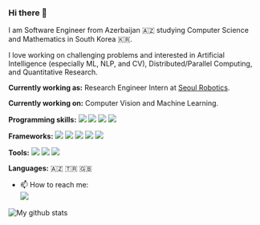 ### Hi there 👋  

I am Software Engineer from Azerbaijan :azerbaijan: studying Computer Science and Mathematics in South Korea :kr:.  

I love working on challenging problems and interested in Artificial Intelligence (especially ML, NLP, and CV), Distributed/Parallel Computing, and Quantitative Research.  

**Currently working as:** Research Engineer Intern at [Seoul Robotics](https://www.seoulrobotics.org/).  

**Currently working on:** Computer Vision and Machine Learning.  

**Programming skills:** ![](https://img.shields.io/badge/-Python-333?style=flat-square&logo=Python&logoColor=white)
![](https://img.shields.io/badge/-C/C++-c14438?style=flat-square&logo=C&logoColor=fff)
![](https://img.shields.io/badge/-Scala-333?style=flat-square&logo=Scala&logoColor=red)
![](https://img.shields.io/badge/-Javascript-black?style=flat-square&logo=javascript&logoColor=yellow)  

**Frameworks:**
![](https://img.shields.io/badge/-PyTorch-e34f26?style=flat-square&logo=PyTorch&logoColor=fff)
![](https://img.shields.io/badge/-TensorFlow-yellow?style=flat-square&logo=TensorFlow&logoColor=orange)
![](https://img.shields.io/badge/-Node.js-006400?style=flat-square&logo=node.js&logoColor=white)
![](https://img.shields.io/badge/-Flask-black?style=flat-square&logo=flask&logoColor=white)
![](https://img.shields.io/badge/-Django-006000?style=flat-square&logo=django&logoColor=white)  

**Tools:**
![](https://img.shields.io/badge/-Git-F05032?style=flat-square&logo=git&logoColor=white)
![](https://img.shields.io/badge/-Linux-FCC624?style=flat-square&logo=linux&logoColor=black)
![](https://img.shields.io/badge/-Docker-2496ED?style=flat-square&logo=docker&logoColor=white)  

**Languages:** :azerbaijan: :tr: :uk:

- 📫 How to reach me:  
[![](https://img.icons8.com/metro/26/000000/linkedin.png)](https://www.linkedin.com/in/miraliahmadli/)

![My github stats](https://github-readme-stats.vercel.app/api?username=miraliahmadli&show_icons=true&line_height=40)  

<!--
**miraliahmadli/miraliahmadli** is a ✨ _special_ ✨ repository because its `README.md` (this file) appears on your GitHub profile.
[![HitCount](http://hits.dwyl.com/miraliahmadli/miraliahmadli.svg)](http://hits.dwyl.com/miraliahmadli/miraliahmadli)  

Here are some ideas to get you started:

- 🔭 I’m currently working on ...
- 🌱 I’m currently learning ...
- 👯 I’m looking to collaborate on ...
- 🤔 I’m looking for help with ...
- 💬 Ask me about ...
- 📫 How to reach me: ...
- 😄 Pronouns: ...
- ⚡ Fun fact: ...
-->
